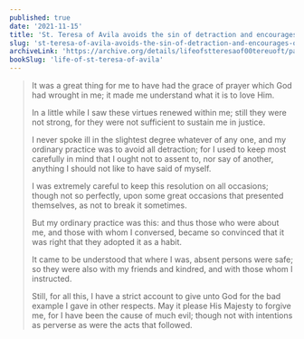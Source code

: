 ```yaml
---
published: true
date: '2021-11-15'
title: 'St. Teresa of Avila avoids the sin of detraction and encourages others to do the same'
slug: 'st-teresa-of-avila-avoids-the-sin-of-detraction-and-encourages-others-to-do-the-same'
archiveLink: 'https://archive.org/details/lifeofstteresaof00tereuoft/page/35?view=theater'
bookSlug: 'life-of-st-teresa-of-avila'
---
```


> It was a great thing for me to have had the grace of prayer which God had wrought in me; it made me understand what it is to love Him.
>
> In a little while I saw these virtues renewed within me; still they were not strong, for they were not sufficient to sustain me in justice.
>
> I never spoke ill in the slightest degree whatever of any one, and my ordinary practice was to avoid all detraction; for I used to keep most carefully in mind that I ought not to assent to, nor say of another, anything I should not like to have said of myself.
>
> I was extremely careful to keep this resolution on all occasions; though not so perfectly, upon some great occasions that presented themselves, as not to break it sometimes.
>
> But my ordinary practice was this: and thus those who were about me, and those with whom I conversed, became so convinced that it was right that they adopted it as a habit.
>
> It came to be understood that where I was, absent persons were safe; so they were also with my friends and kindred, and with those whom I instructed.
>
> Still, for all this, I have a strict account to give unto God for the bad example I gave in other respects. May it please His Majesty to forgive me, for I have been the cause of much evil; though not with intentions as perverse as were the acts that followed.